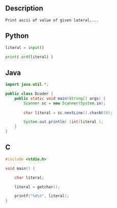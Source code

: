 ## Description
```
Print ascii of value of given lateral....
```
## Python
```python
literal = input()

print( ord(literal) )
```
## Java
```java
import java.util.*;

public class Dcoder {
	public static void main(String[] args) {
		Scanner sc = new Scanner(System.in);
		
		char literal = sc.nextLine().charAt(0);

		System.out.println( (int)literal );
	}
}
```
## C
```c
#include <stdio.h>

void main() {

	char literal;

	literal = getchar();

	printf("%d\n", literal);
}
```